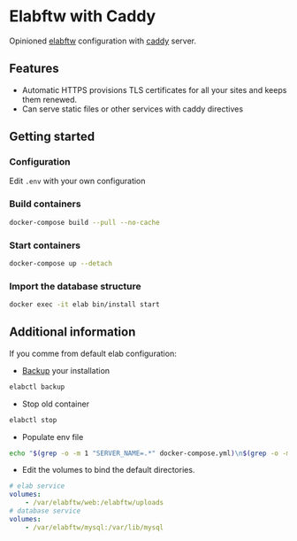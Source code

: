 # Elabftw with Caddy

Opinioned [elabftw](https://github.com/elabftw/elabftw) configuration with [caddy](https://caddyserver.com/docs/) server.

## Features

- Automatic HTTPS provisions TLS certificates for all your sites and keeps them renewed.
- Can serve static files or other services with caddy directives

## Getting started

### Configuration

Edit `.env` with your own configuration

### Build containers

```bash
docker-compose build --pull --no-cache
```

### Start containers

```bash
docker-compose up --detach
```

### Import the database structure

```bash
docker exec -it elab bin/install start
```

## Additional information

If you comme from default elab configuration:

- [Backup](https://doc.elabftw.net/backup.html#backup) your installation

```bash
elabctl backup
```

- Stop old container

```bash
elabctl stop
```

- Populate env file

```bash
echo "$(grep -o -m 1 "SERVER_NAME=.*" docker-compose.yml)\n$(grep -o -m 1 "MYSQL_ROOT_PASSWORD=.*" docker-compose.yml)\n$(grep -o -m 1 "DB_NAME=.*" docker-compose.yml)\n$(grep -o -m 1 "DB_USER=.*" docker-compose.yml)\n$(grep -o -m 1 "DB_PASSWORD=.*" docker-compose.yml)\n$(grep -o -m 1 "SECRET_KEY=.*" docker-compose.yml)" > .env
```

- Edit the volumes to bind the default directories.

```yaml
# elab service
volumes:
    - /var/elabftw/web:/elabftw/uploads
# database service
volumes:
    - /var/elabftw/mysql:/var/lib/mysql
```

